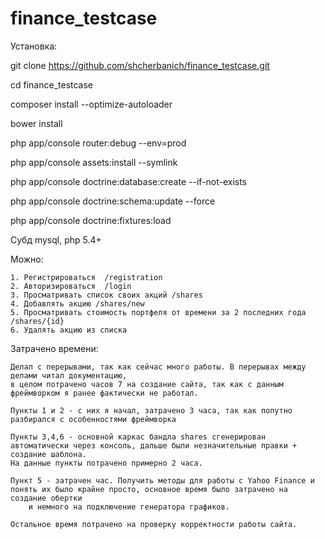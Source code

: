 finance_testcase
================

Установка:

 git clone https://github.com/shcherbanich/finance_testcase.git

 cd finance_testcase

 composer install --optimize-autoloader

 bower install

 php app/console router:debug --env=prod

 php app/console assets:install --symlink

 php app/console doctrine:database:create --if-not-exists

 php app/console doctrine:schema:update  --force

 php app/console doctrine:fixtures:load


Субд mysql, php 5.4+

Можно:

    1. Регистрироваться  /registration
    2. Авторизироваться  /login
    3. Просматривать список своих акций /shares
    4. Добавлять акцию /shares/new
    5. Просматривать стоимость портфеля от времени за 2 последних года /shares/{id}
    6. Удалять акцию из списка

Затрачено времени:

    Делал с перерывами, так как сейчас много работы. В перерывах между делами читал документацию,
    в целом потрачено часов 7 на создание сайта, так как с данным фреймворком я ранее фактически не работал.

    Пункты 1 и 2 - с них я начал, затрачено 3 часа, так как попутно разбирался с особенностями фреймворка

    Пункты 3,4,6 - основной каркас бандла shares сгенерирован автоматически через консоль, дальше были незначительные правки + создание шаблона.
    На данные пункты потрачено примерно 2 часа.

    Пункт 5 - затрачен час. Получить методы для работы с Yahoo Finance и понять их было крайне просто, основное время было затрачено на создание обертки
        и немного на подключение генератора графиков.

    Остальное время потрачено на проверку корректности работы сайта.


